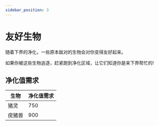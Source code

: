 ```yaml
---
sidebar_position: 3
---
```


# 友好生物

随着下界的净化，一些原本敌对的生物会对你变得友好起来。

如果你被这些生物追逐，赶紧跑到净化区域，让它们知道你是来下界帮忙的!

## 净化值需求

| 生物 | 净化值需求 |
| --- | -------- |
| 猪灵 | 750 |
| 疣猪兽 | 900 |
